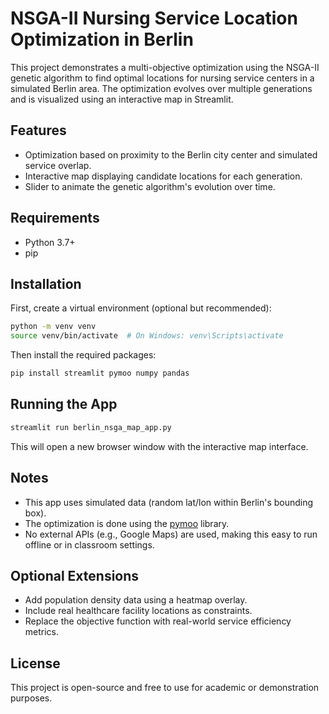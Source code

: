 
# NSGA-II Nursing Service Location Optimization in Berlin

This project demonstrates a multi-objective optimization using the NSGA-II genetic algorithm to find optimal locations for nursing service centers in a simulated Berlin area. The optimization evolves over multiple generations and is visualized using an interactive map in Streamlit.

## Features

- Optimization based on proximity to the Berlin city center and simulated service overlap.
- Interactive map displaying candidate locations for each generation.
- Slider to animate the genetic algorithm's evolution over time.

## Requirements

- Python 3.7+
- pip

## Installation

First, create a virtual environment (optional but recommended):

```bash
python -m venv venv
source venv/bin/activate  # On Windows: venv\Scripts\activate
```

Then install the required packages:

```bash
pip install streamlit pymoo numpy pandas
```

## Running the App

```bash
streamlit run berlin_nsga_map_app.py
```

This will open a new browser window with the interactive map interface.

## Notes

- This app uses simulated data (random lat/lon within Berlin's bounding box).
- The optimization is done using the [pymoo](https://pymoo.org/) library.
- No external APIs (e.g., Google Maps) are used, making this easy to run offline or in classroom settings.

## Optional Extensions

- Add population density data using a heatmap overlay.
- Include real healthcare facility locations as constraints.
- Replace the objective function with real-world service efficiency metrics.

## License

This project is open-source and free to use for academic or demonstration purposes.
